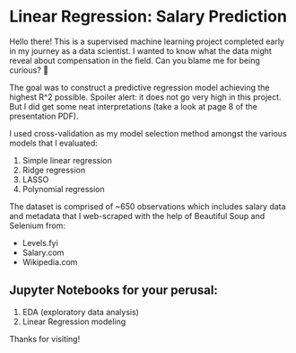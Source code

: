 # Linear Regression: Salary Prediction
Hello there! This is a supervised machine learning project completed early in my journey as a data scientist. I wanted to know what the data might reveal about compensation in the field. Can you blame me for being curious? :monkey:

The goal was to construct a predictive regression model achieving the highest R^2 possible. Spoiler alert: it does not go very high in this project. But I did get some neat interpretations (take a look at page 8 of the presentation PDF). 

I used cross-validation as my model selection method amongst the various models that I evaluated:
1. Simple linear regression
2. Ridge regression
3. LASSO
4. Polynomial regression

The dataset is comprised of ~650 observations which includes salary data and metadata that I web-scraped with the help of Beautiful Soup and Selenium from:
* Levels.fyi
* Salary.com
* Wikipedia.com

## Jupyter Notebooks for your perusal:
1. EDA (exploratory data analysis)
2. Linear Regression modeling

Thanks for visiting!


